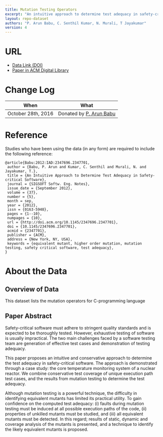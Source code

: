```yaml
---
title: Mutation Testing Operators
excerpt: "An intuitive approach to determine test adequacy in safety-critical software"
layout: repo-dataset
authors: "P. Arun Babu, C. Senthil Kumar, N. Murali, T Jayakumar"
version: 4
---
```


# URL

* [Data Link (DOI)](https://doi.org/10.5281/zenodo.268480)
* [Paper in ACM Digital Library](http://dl.acm.org/citation.cfm?id=2347701)

# Change Log

When | What
---- | ----
October 28th, 2016 | Donated by [P. Arun Babu](mailto:arun.hbni@gmail.com)

# Reference

Studies who have been using the data (in any form) are required to include the following reference:

```
@article{Babu:2012:IAD:2347696.2347701,
 author = {Babu, P. Arun and Kumar, C. Senthil and Murali, N. and Jayakumar, T.},
 title = {An Intuitive Approach to Determine Test Adequacy in Safety-critical Software},
 journal = {SIGSOFT Softw. Eng. Notes},
 issue_date = {September 2012},
 volume = {37},
 number = {5},
 month = sep,
 year = {2012},
 issn = {0163-5948},
 pages = {1--10},
 numpages = {10},
 url = {http://doi.acm.org/10.1145/2347696.2347701},
 doi = {10.1145/2347696.2347701},
 acmid = {2347701},
 publisher = {ACM},
 address = {New York, NY, USA},
 keywords = {equivalent mutant, higher order mutation, mutation testing, safety critical software, test adequacy},
}
```

# About the Data

## Overview of Data
This dataset lists the mutation operators for C-programming language

## Paper Abstract
Safety-critical software must adhere to stringent quality standards and is expected to be thoroughly tested. However, exhaustive testing of software is usually impractical. The two main challenges faced by a software testing team are generation of effective test cases and demonstration of testing adequacy.

This paper proposes an intuitive and conservative approach to determine the test adequacy in safety-critical software. The approach is demonstrated through a case study: the core temperature monitoring system of a nuclear reactor. We combine conservative test coverage of unique execution path test cases, and the results from mutation testing to determine the test adequacy.

Although mutation testing is a powerful technique, the difficulty in identifying equivalent mutants has limited its practical utility. To gain confidence on the computed test adequacy: (i) faults during mutation testing must be induced at all possible execution paths of the code, (ii) properties of unkilled mutants must be studied, and (iii) all equivalent mutants must be detected. In this regard; results of static, dynamic and coverage analysis of the mutants is presented, and a technique to identify the likely equivalent mutants is proposed.
